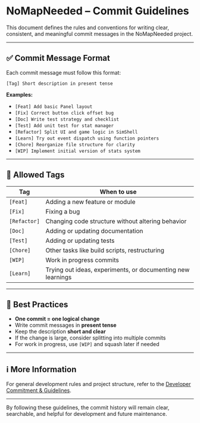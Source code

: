# NoMapNeeded – Commit Guidelines

This document defines the rules and conventions for writing clear, consistent, and meaningful commit messages in the NoMapNeeded project.

---

## ✅ Commit Message Format

Each commit message must follow this format:

```
[Tag] Short description in present tense
```

**Examples:**

- `[Feat] Add basic Panel layout`
- `[Fix] Correct button click offset bug`
- `[Doc] Write test strategy and checklist`
- `[Test] Add unit test for stat manager`
- `[Refactor] Split UI and game logic in SimShell`
- `[Learn] Try out event dispatch using function pointers`
- `[Chore] Reorganize file structure for clarity`
- `[WIP] Implement initial version of stats system`

---

## 🔖 Allowed Tags

| Tag        | When to use                                                      |
|------------|-------------------------------------------------------------------|
| `[Feat]`   | Adding a new feature or module                                   |
| `[Fix]`    | Fixing a bug                                                     |
| `[Refactor]` | Changing code structure without altering behavior                 |
| `[Doc]`    | Adding or updating documentation                                 |
| `[Test]`   | Adding or updating tests                                         |
| `[Chore]`  | Other tasks like build scripts, restructuring                    |
| `[WIP]`    | Work in progress commits                                         |
| `[Learn]`  | Trying out ideas, experiments, or documenting new learnings      |

---

## 🧩 Best Practices

- **One commit = one logical change**
- Write commit messages in **present tense**
- Keep the description **short and clear**
- If the change is large, consider splitting into multiple commits
- For work in progress, use `[WIP]` and squash later if needed

---

## ℹ️ More Information

For general development rules and project structure, refer to the [Developer Commitment & Guidelines](docs/Developer_Commitment.md).

---

By following these guidelines, the commit history will remain clear, searchable, and helpful for development and future maintenance.

